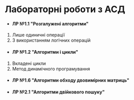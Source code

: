   # Лабораторні роботи з АСД
 
+ #### ЛР №1.1 "Розгалужені алгоритми"
 1. Лише одиничні операції
 2. З використанням логічних операцій
+ #### ЛР №1.2 "Алгоритми і цикли"
 1. Вкладені цикли
 2. Метод динамічного програмування
+ #### ЛР №1.6 "Алгоритми обходу двовимірних матриць"
+ #### ЛР №2.1 "Алгоритми двійкового пошуку"
